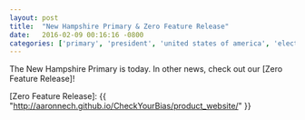 ```yaml
---
layout: post
title:  "New Hampshire Primary & Zero Feature Release"
date:   2016-02-09 00:16:16 -0800
categories: ['primary', 'president', 'united states of america', 'elections']
---
```


The New Hampshire Primary is today. In other news, check out our [Zero Feature Release]!

[Zero Feature Release]: {{ "http://aaronnech.github.io/CheckYourBias/product_website/" }}
